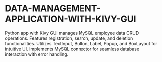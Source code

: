 # DATA-MANAGEMENT-APPLICATION-WITH-KIVY-GUI
Python app with Kivy GUI manages MySQL employee data CRUD operations. Features registration, search, update, and deletion functionalities. Utilizes TextInput, Button, Label, Popup, and BoxLayout for intuitive UI. Implements MySQL connector for seamless database interaction with error handling.
